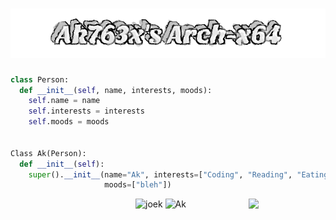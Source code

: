 <h1 align="center">
  <img src="https://github.com/akxshx-arch/akxshx-arch/raw/main/Ak763x's%20Arch-x64.png" alt="Ak763x's Arch-x64" />
</h1>


```python
class Person:
  def __init__(self, name, interests, moods):
    self.name = name
    self.interests = interests
    self.moods = moods


Class Ak(Person):
  def __init__(self):
    super().__init__(name="Ak", interests=["Coding", "Reading", "Eating", "Sleeping"], 
                     moods=["bleh"])
```
<div style="float: left; clear: none; padding-left: 100px; padding-right: 100px">
<img src="https://readme-jokes.vercel.app/api" alt="joek" style="padding-left: 100px" />
<img src="https://github-readme-stats.vercel.app/api?username=akxshx-arch&show_icons=true&theme=gotham" alt="Ak" />
</div>
<img src="https://raw.githubusercontent.com/halfrost/halfrost/master/icons/header_.png">

